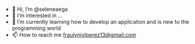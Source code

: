 - 👋 Hi, I’m @seleneaega
- 👀 I’m interested in ...
- 🌱 I’m currently learning how to develop an application and is new to the programming world
- 📫 How to reach me fraulynjylperez13@gmail.com

<!---
seleneaega/seleneaega is a ✨ special ✨ repository because its `README.md` (this file) appears on your GitHub profile.
You can click the Preview link to take a look at your changes.
--->
